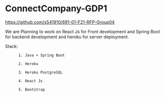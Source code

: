 # ConnectCompany-GDP1
<https://github.com/s541910/691-01-F21-RFP-Group04>

We are Planning to work on React Js for Front development and Spring Boot for backend development and heroku for server deployment.

Stack:  

          1. Java + Spring Boot

          2. Heroku

          3. Heroku PostgreSQL

          4. React Js

          5. Bootstrap
